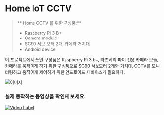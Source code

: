 # Home IoT CCTV

> ** Home CCTV 를 위한 구성품:**
> - Raspberry Pi 3 B+
> - Camera module
> - SG90 서보 모터 2개, 카메라 거치대
> - Android device

이 프로젝트에서 쓰인 구성품은 Raspberry Pi 3 b+, 라즈베리 파이 전용 카메라 모듈, 카메라를 움직이게 하기 위한 구성품으로 SG90 서보모터 2개와 거치대, CCTV를 모니터링하고 움직이게 제어하기 위한 안드로이드 디바이스가 필요하다.

![이미지](https://github.com/jwluv/HomeIoT_CCTV/blob/master/HomeIoT_CCTV.jpg)



### 실제 동작하는 동영상을 확인해 보세요.
[![Video Label](http://img.youtube.com/vi/M9G-p8C65eI/0.jpg)](https://www.youtube.com/watch?v=M9G-p8C65eI)
